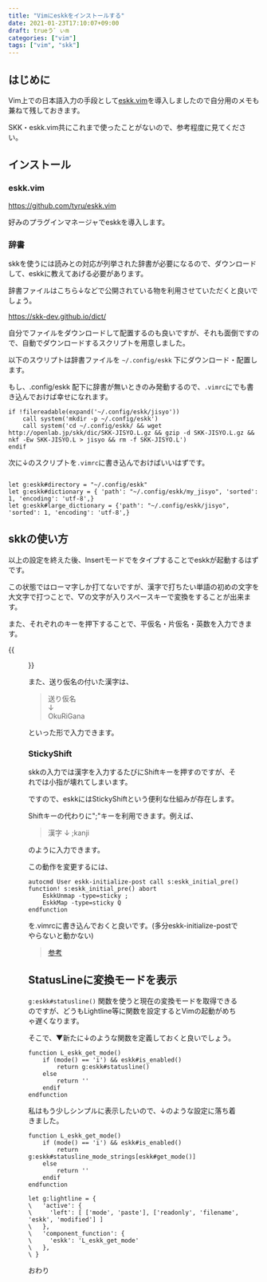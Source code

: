 ```yaml
---
title: "Vimにeskkをインストールする"
date: 2021-01-23T17:10:07+09:00
draft: trueう゛ぃm
categories: ["vim"]
tags: ["vim", "skk"]
---
```


## はじめに
Vim上での日本語入力の手段として[eskk.vim](https://github.com/tyru/eskk.vim)を導入しましたので自分用のメモも兼ねて残しておきます。

SKK・eskk.vim共にこれまで使ったことがないので、参考程度に見てください。

## インストール
### eskk.vim
https://github.com/tyru/eskk.vim

好みのプラグインマネージャでeskkを導入します。

### 辞書
skkを使うには読みとの対応が列挙された辞書が必要になるので、ダウンロードして、eskkに教えてあげる必要があります。

辞書ファイルはこちら↓などで公開されている物を利用させていただくと良いでしょう。

https://skk-dev.github.io/dict/

自分でファイルをダウンロードして配置するのも良いですが、それも面倒ですので、自動でダウンロードするスクリプトを用意しました。

以下のスウリプトは辞書ファイルを ` ~/.config/eskk `  下にダウンロード・配置します。

もし、.config/eskk 配下に辞書が無いときのみ発動するので、`.vimrc`にでも書き込んでおけば幸せになれます。

``` vim
if !filereadable(expand('~/.config/eskk/jisyo'))
    call system('mkdir -p ~/.config/eskk')
    call system('cd ~/.config/eskk/ && wget http://openlab.jp/skk/dic/SKK-JISYO.L.gz && gzip -d SKK-JISYO.L.gz && nkf -Ew SKK-JISYO.L > jisyo && rm -f SKK-JISYO.L')
endif
```

次に↓のスクリプトを`.vimrc`に書き込んでおけばいいはずです。

``` vim

let g:eskk#directory = "~/.config/eskk"
let g:eskk#dictionary = { 'path': "~/.config/eskk/my_jisyo", 'sorted': 1, 'encoding': 'utf-8',}
let g:eskk#large_dictionary = {'path': "~/.config/eskk/jisyo", 'sorted': 1, 'encoding': 'utf-8',}

```

## skkの使い方
以上の設定を終えた後、Insertモードで<C-j>をタイプすることでeskkが起動するはずです。

この状態ではローマ字しか打てないですが、漢字で打ちたい単語の初めの文字を大文字で打つことで、▽の文字が入りスペースキーで変換をすることが出来ます。

また、それぞれのキーを押下することで、平仮名・片仮名・英数を入力できます。

{{<figure src="./eskk.png" alt="モード" width="75%">}}

また、送り仮名の付いた漢字は、

> 送り仮名  
> ↓  
> OkuRiGana

といった形で入力できます。

### StickyShift
skkの入力では漢字を入力するたびにShiftキーを押すのですが、それでは小指が壊れてしまいます。

ですので、eskkにはStickyShiftという便利な仕組みが存在します。

Shiftキーの代わりに";"キーを利用できます。例えば、

> 漢字
> ↓
> ;kanji

のように入力できます。

この動作を変更するには、
```vim
autocmd User eskk-initialize-post call s:eskk_initial_pre()
function! s:eskk_initial_pre() abort
    EskkUnmap -type=sticky ;
    EskkMap -type=sticky Q
endfunction
```
を.vimrcに書き込んでおくと良いです。(多分eskk-initialize-postでやらないと動かない)
> [参考](https://github.com/tyru/eskk.vim/blob/master/doc/eskk.jax)

## StatusLineに変換モードを表示

`g:eskk#statusline()` 関数を使うと現在の変換モードを取得できるのですが、どうもLightline等に関数を設定するとVimの起動がめちゃ遅くなります。

そこで、▼新たに↓のような関数を定義しておくと良いでしょう。

```
function L_eskk_get_mode()
    if (mode() == 'i') && eskk#is_enabled()
        return g:eskk#statusline()
    else
        return ''
    endif
endfunction
```

私はもう少しシンプルに表示したいので、↓のような設定に落ち着きました。

```vim
function L_eskk_get_mode()
    if (mode() == 'i') && eskk#is_enabled()
        return g:eskk#statusline_mode_strings[eskk#get_mode()]
    else
        return ''
    endif
endfunction

let g:lightline = {
\   'active': {
\     'left': [ ['mode', 'paste'], ['readonly', 'filename', 'eskk', 'modified'] ]
\   },
\   'component_function': {
\     'eskk': 'L_eskk_get_mode'
\   },
\ }
```

おわり
